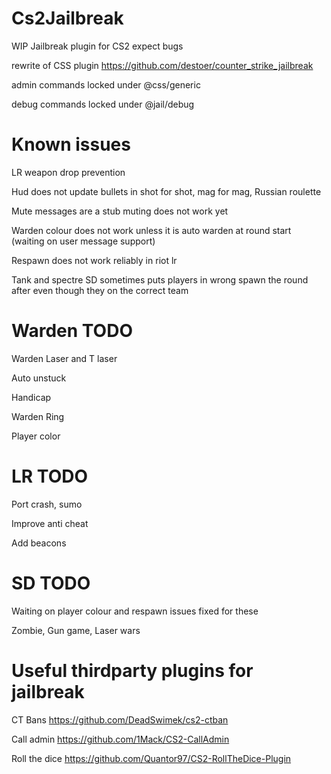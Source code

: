 # Cs2Jailbreak
WIP Jailbreak plugin for CS2 expect bugs

rewrite of CSS plugin https://github.com/destoer/counter_strike_jailbreak 

admin commands locked under @css/generic 

debug commands locked under @jail/debug


# Known issues
LR weapon drop prevention

Hud does not update bullets in shot for shot, mag for mag, Russian roulette

Mute messages are a stub muting does not work yet

Warden colour does not work unless it is auto warden at round start (waiting on user message support)

Respawn does not work reliably in riot lr

Tank and spectre SD sometimes puts players in wrong spawn the round after even though they on the correct team

# Warden TODO
Warden Laser and T laser 

Auto unstuck 

Handicap 

Warden Ring 

Player color 



# LR TODO
Port crash, sumo 

Improve anti cheat

Add beacons 


# SD TODO
Waiting on player colour and respawn issues fixed for these

Zombie, Gun game, Laser wars


# Useful thirdparty plugins for jailbreak

CT Bans
https://github.com/DeadSwimek/cs2-ctban

Call admin
https://github.com/1Mack/CS2-CallAdmin

Roll the dice
https://github.com/Quantor97/CS2-RollTheDice-Plugin
